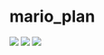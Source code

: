 # mario_plan

<img src="https://user-images.githubusercontent.com/50608342/58190331-3d605300-7cf7-11e9-94a4-6d0a71aadffe.PNG"/>
<img src="https://user-images.githubusercontent.com/50608342/58190336-42bd9d80-7cf7-11e9-9253-83b5c6d35930.PNG"/>
<img src="https://user-images.githubusercontent.com/50608342/58190441-7c8ea400-7cf7-11e9-8d74-6c8e2c287039.PNG"/>
